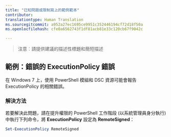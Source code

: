 ```yaml
---
title: "已知問題或限制寫上的範例範本"
contributor: 
translationtype: Human Translation
ms.sourcegitcommit: a952a27ec1695ce9951c352446194cf72d18f50a
ms.openlocfilehash: cfe0a6562743f1df81acb81e33c120cb67f9042c

---
```


>注意︰請提供建議的描述性標題和簡短描述

## 範例：錯誤的 ExecutionPolicy 錯誤 ##
在 Windows 7 上，使用 PowerShell 模組和 DSC 資源可能會報告 ExecutionPolicy 的相關錯誤。

### 解決方法

若要解決此問題，請在提升權限的 PowerShell 工作階段 (以系統管理員身分執行) 中執行下列命令，將 **ExecutionPolicy** 設定為 **RemoteSigned**：

```powershell
Set-ExecutionPolicy RemoteSigned
```



<!--HONumber=Jul16_HO1-->


